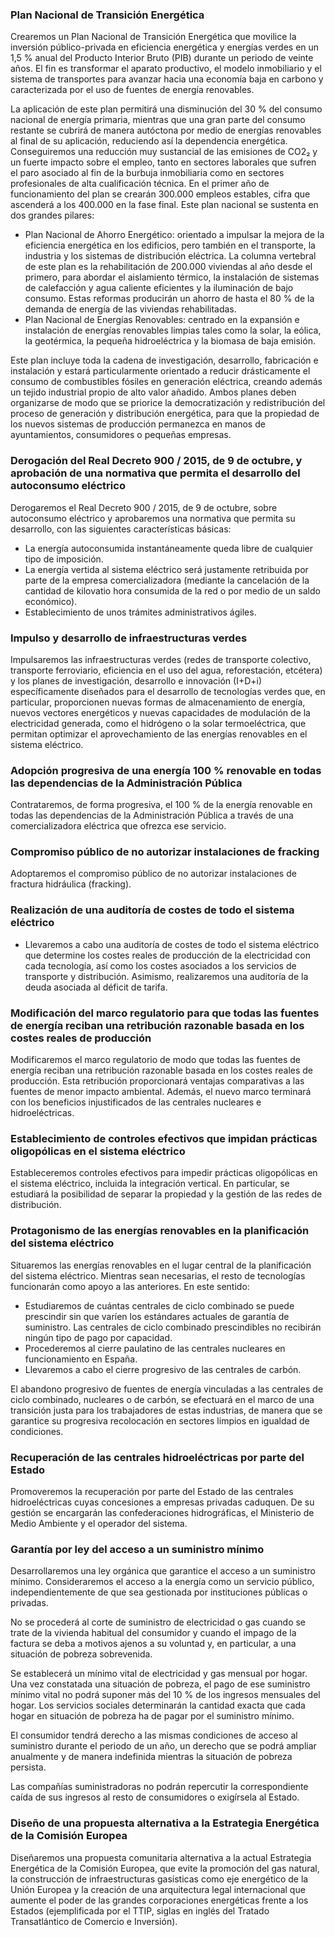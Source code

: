 
### Plan Nacional de Transición Energética

Crearemos un Plan Nacional de Transición Energética que movilice la inversión público-privada en eficiencia energética y energías verdes en un 1,5 % anual del Producto Interior Bruto (PIB) durante un periodo de veinte años. El fin es transformar el aparato productivo, el modelo inmobiliario y el sistema de transportes para avanzar hacia una economía baja en carbono y caracterizada por el uso de fuentes de energía renovables.

La aplicación de este plan permitirá una disminución del 30 % del consumo nacional de energía primaria, mientras que una gran parte del consumo restante se cubrirá de manera autóctona por medio de energías renovables al final de su aplicación, reduciendo así la dependencia energética. Conseguiremos una reducción muy sustancial de las emisiones de CO2₂ y un fuerte impacto sobre el empleo, tanto en sectores laborales que sufren el paro asociado al fin de la burbuja inmobiliaria como en sectores profesionales de alta cualificación técnica. En el primer año de funcionamiento del plan se crearán 300.000 empleos estables, cifra que ascenderá a los 400.000 en la fase final. Este plan nacional se sustenta en dos grandes pilares:

- Plan Nacional de Ahorro Energético: orientado a impulsar la mejora de la eficiencia energética en los edificios, pero también en el transporte, la industria y los sistemas de distribución eléctrica. La columna vertebral de este plan es la rehabilitación de 200.000 viviendas al año desde el primero, para abordar el aislamiento térmico, la instalación de sistemas de calefacción y agua caliente eficientes y la iluminación de bajo consumo. Estas reformas producirán un ahorro de hasta el 80 % de la demanda de energía de las viviendas rehabilitadas.
- Plan Nacional de Energías Renovables: centrado en la expansión e instalación de energías renovables limpias tales como la solar, la eólica, la geotérmica, la pequeña hidroeléctrica y la biomasa de baja emisión.


Este plan incluye toda la cadena de investigación, desarrollo, fabricación e instalación y estará particularmente orientado a reducir drásticamente el consumo de combustibles fósiles en generación eléctrica, creando además un tejido industrial propio de alto valor añadido. Ambos planes deben organizarse de modo que se priorice la democratización y redistribución del proceso de generación y distribución energética, para que la propiedad de los nuevos sistemas de producción permanezca en manos de ayuntamientos, consumidores o pequeñas empresas.



### Derogación del Real Decreto 900 / 2015, de 9 de octubre, y aprobación de una normativa que permita el desarrollo del autoconsumo eléctrico

Derogaremos el Real Decreto 900 / 2015, de 9 de octubre, sobre autoconsumo eléctrico y aprobaremos una normativa que permita su desarrollo, con las siguientes características básicas:

- La energía autoconsumida instantáneamente queda libre de cualquier tipo de imposición.
- La energía vertida al sistema eléctrico será justamente retribuida por parte de la empresa comercializadora (mediante la cancelación de la cantidad de kilovatio hora consumida de la red o por medio de un saldo económico).
- Establecimiento de unos trámites administrativos ágiles.




### Impulso y desarrollo de infraestructuras verdes

Impulsaremos las infraestructuras verdes (redes de transporte colectivo, transporte ferroviario, eficiencia en el uso del agua, reforestación, etcétera) y los planes de investigación, desarrollo e innovación (I+D+i) específicamente diseñados para el desarrollo de tecnologías verdes que, en particular, proporcionen nuevas formas de almacenamiento de energía, nuevos vectores energéticos y nuevas capacidades de modulación de la electricidad generada, como el hidrógeno o la solar termoeléctrica, que permitan optimizar el aprovechamiento de las energías renovables en el sistema eléctrico.



### Adopción progresiva de una energía 100 % renovable en todas las dependencias de la Administración Pública

Contrataremos, de forma progresiva, el 100 % de la energía renovable en todas las dependencias de la Administración Pública a través de una comercializadora eléctrica que ofrezca ese servicio.



### Compromiso público de no autorizar instalaciones de fracking

Adoptaremos el compromiso público de no autorizar instalaciones de fractura hidráulica (fracking).



### Realización de una auditoría de costes de todo el sistema eléctrico

- Llevaremos a cabo una auditoría de costes de todo el sistema eléctrico que determine los costes reales de producción de la electricidad con cada tecnología, así como los costes asociados a los servicios de transporte y distribución. Asimismo, realizaremos una auditoría de la deuda asociada al déficit de tarifa.




### Modificación del marco regulatorio para que todas las fuentes de energía reciban una retribución razonable basada en los costes reales de producción

Modificaremos el marco regulatorio de modo que todas las fuentes de energía reciban una retribución razonable basada en los costes reales de producción. Esta retribución proporcionará ventajas comparativas a las fuentes de menor impacto ambiental. Además, el nuevo marco terminará con los beneficios injustificados de las centrales nucleares e hidroeléctricas.



### Establecimiento de controles efectivos que impidan prácticas oligopólicas en el sistema eléctrico

Estableceremos controles efectivos para impedir prácticas oligopólicas en el sistema eléctrico, incluida la integración vertical. En particular, se estudiará la posibilidad de separar la propiedad y la gestión de las redes de distribución.



### Protagonismo de las energías renovables en la planificación del sistema eléctrico

Situaremos las energías renovables en el lugar central de la planificación del sistema eléctrico. Mientras sean necesarias, el resto de tecnologías funcionarán como apoyo a las anteriores. En este sentido:

- Estudiaremos de cuántas centrales de ciclo combinado se puede prescindir sin que varíen los estándares actuales de garantía de suministro. Las centrales de ciclo combinado prescindibles no recibirán ningún tipo de pago por capacidad.
- Procederemos al cierre paulatino de las centrales nucleares en funcionamiento en España.
- Llevaremos a cabo el cierre progresivo de las centrales de carbón.


El abandono progresivo de fuentes de energía vinculadas a las centrales de ciclo combinado, nucleares o de carbón, se efectuará en el marco de una transición justa para los trabajadores de estas industrias, de manera que se garantice su progresiva recolocación en sectores limpios en igualdad de condiciones.



### Recuperación de las centrales hidroeléctricas por parte del Estado

Promoveremos la recuperación por parte del Estado de las centrales hidroeléctricas cuyas concesiones a empresas privadas caduquen. De su gestión se encargarán las confederaciones hidrográficas, el Ministerio de Medio Ambiente y el operador del sistema.



### Garantía por ley del acceso a un suministro mínimo

Desarrollaremos una ley orgánica que garantice el acceso a un suministro mínimo. Consideraremos el acceso a la energía como un servicio público, independientemente de que sea gestionada por instituciones públicas o privadas.

No se procederá al corte de suministro de electricidad o gas cuando se trate de la vivienda habitual del consumidor y cuando el impago de la factura se deba a motivos ajenos a su voluntad y, en particular, a una situación de pobreza sobrevenida.

Se establecerá un mínimo vital de electricidad y gas mensual por hogar. Una vez constatada una situación de pobreza, el pago de ese suministro mínimo vital no podrá suponer más del 10 % de los ingresos mensuales del hogar. Los servicios sociales determinarán la cantidad exacta que cada hogar en situación de pobreza ha de pagar por el suministro mínimo.

El consumidor tendrá derecho a las mismas condiciones de acceso al suministro durante el periodo de un año, un derecho que se podrá ampliar anualmente y de manera indefinida mientras la situación de pobreza persista.

Las compañías suministradoras no podrán repercutir la correspondiente caída de sus ingresos al resto de consumidores o exigírsela al Estado.



### Diseño de una propuesta alternativa a la Estrategia Energética de la Comisión Europea

Diseñaremos una propuesta comunitaria alternativa a la actual Estrategia Energética de la Comisión Europea, que evite la promoción del gas natural, la construcción de infraestructuras gasísticas como eje energético de la Unión Europea y la creación de una arquitectura legal internacional que aumente el poder de las grandes corporaciones energéticas frente a los Estados (ejemplificada por el TTIP, siglas en inglés del Tratado Transatlántico de Comercio e Inversión).


